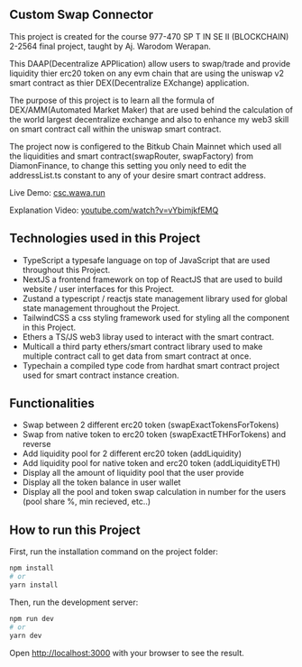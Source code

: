 ## Custom Swap Connector

This project is created for the course 977-470 SP T IN SE II (BLOCKCHAIN) 2-2564 final project, taught by Aj. Warodom Werapan.

This DAAP(Decentralize APPlication) allow users to swap/trade and provide liquidity thier erc20 token on any evm chain that are using the uniswap v2 smart contract as thier DEX(Decentralize EXchange) application.

The purpose of this project is to learn all the formula of DEX/AMM(Automated Market Maker) that are used behind the calculation of the world largest decentralize exchange and also to enhance my web3 skill on smart contract call within the uniswap smart contract.

The project now is configered to the Bitkub Chain Mainnet which used all the liquidities and smart contract(swapRouter, swapFactory) from DiamonFinance, to change this setting you only need to edit the addressList.ts constant to any of your desire smart contract address.

Live Demo: [csc.wawa.run](http://csc.wawa.run)

Explanation Video: [youtube.com/watch?v=vYbimjkfEMQ](https://www.youtube.com/watch?v=vYbimjkfEMQ)

## Technologies used in this Project

- TypeScript a typesafe language on top of JavaScript that are used throughout this Project. 
- NextJS a frontend framework on top of ReactJS that are used to build website / user interfaces for this Project.
- Zustand a typescript / reactjs state management library used for global state management throughout the Project.
- TailwindCSS a css styling framework used for styling all the component in this Project.
- Ethers a TS/JS web3 libray used to interact with the smart contract.
- Multicall a third party ethers/smart contract library used to make multiple contract call to get data from smart contract at once.
- Typechain a compiled type code from hardhat smart contract project used for smart contract instance creation.

## Functionalities

- Swap between 2 different erc20 token (swapExactTokensForTokens)
- Swap from native token to erc20 token (swapExactETHForTokens) and reverse
- Add liquidity pool for 2 different erc20 token (addLiquidity)
- Add liquidity pool for native token and erc20 token (addLiquidityETH)
- Display all the amount of liquidity pool that the user provide
- Display all the token balance in user wallet
- Display all the pool and token swap calculation in number for the users (pool share %, min recieved, etc..)

## How to run this Project

First, run the installation command on the project folder:

```bash
npm install
# or
yarn install
```

Then, run the development server:

```bash
npm run dev
# or
yarn dev
```

Open [http://localhost:3000](http://localhost:3000) with your browser to see the result.
